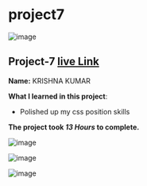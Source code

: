# project7

![image](https://img.shields.io/badge/project-7-red)


## Project-7  [live Link](https://projec7.netlify.app/)

**Name:**  KRISHNA KUMAR


**What I learned in this project**:

  - Polished up my css position skills


**The project took ***13 Hours*** to complete.** 

![image](https://img.shields.io/badge/INeuron-LearnCodeOnline-brightgreen)

![image](https://img.shields.io/badge/Full%20stack%20JS%20bootcamp-Hitesh%20Chaudhary-lightgrey)


![image]()
